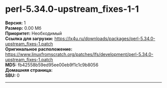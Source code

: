 # perl-5.34.0-upstream_fixes-1-1


**Версия:** 1<br />
**Размер:** 0.00 Мб<br />
**Приоритет:** Необходимый<br />
**Ссылка для загрузки:** https://lx4u.ru/downloads/packages/perl-5.34.0-upstream_fixes-1.patch<br />
**Оригинальное расположение:** https://www.linuxfromscratch.org/patches/lfs/development/perl-5.34.0-upstream_fixes-1.patch<br/>
**MD5:** fb42558b59ed95ee00eb9f1c1c9b8056<br />
**Домашняя страница:** 
<br />**SBU:** 0

***
